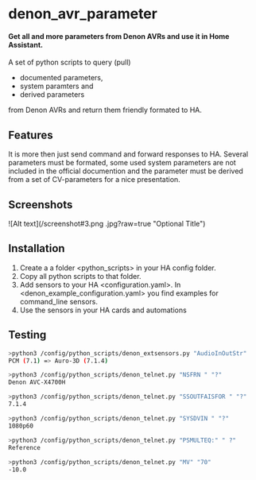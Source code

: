 # denon_avr_parameter
#### Get all and more parameters from Denon AVRs and use it in Home Assistant.

A set of python scripts to query (pull)
- documented parameters, 
- system paramters and 
- derived parameters 

from Denon AVRs and return them friendly formated to HA.

## Features

It is more then just send command and forward responses to HA.
Several parameters must be formated, some used system parameters are not included in the official documention and the <output channel layout> parameter must be derived from a set of CV-parameters for a nice presentation.
  
## Screenshots
  
  ![Alt text](/screenshot#3.png .jpg?raw=true "Optional Title")

## Installation

1. Create a a folder <python_scripts> in your HA config folder.
2. Copy all python scripts to that folder.
3. Add sensors to your HA <configuration.yaml>. 
In <denon_example_configuration.yaml> you find examples for command_line sensors.
4. Use the sensors in your HA cards and automations

## Testing

```sh
>python3 /config/python_scripts/denon_extsensors.py "AudioInOutStr"
PCM (7.1) => Auro-3D (7.1.4)

>python3 /config/python_scripts/denon_telnet.py "NSFRN " "?"
Denon AVC-X4700H

>python3 /config/python_scripts/denon_telnet.py "SSOUTFAISFOR " "?"
7.1.4

>python3 /config/python_scripts/denon_telnet.py "SYSDVIN " "?"
1080p60

>python3 /config/python_scripts/denon_telnet.py "PSMULTEQ:" " ?"
Reference
  
>python3 /config/python_scripts/denon_telnet.py "MV" "70"
-10.0
```
